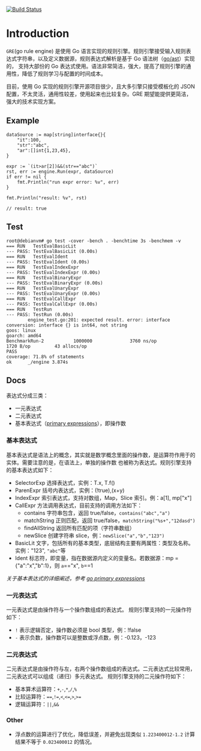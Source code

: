 [![Build Status](https://travis-ci.org/jinhailang/gre.svg?branch=master)](https://travis-ci.org/jinhailang/gre)

# Introduction

`GRE`(go rule engine) 是使用 Go 语言实现的规则引擎。规则引擎接受输入规则表达式字符串，以及定义数据源，规则表达式解析是基于 Go 语法树（[go/ast](https://godoc.org/go/ast)）实现的，
支持大部份的 Go 表达式使用。语法非常简洁，强大，提高了规则引擎的通用性，降低了规则学习与配置的时间成本。

目前，使用 Go 实现的规则引擎开源项目很少，且大多引擎只接受模板化的 JSON 配置，不太灵活，通用性较差，使用起来也比较复杂。GRE 期望能提供更简洁，强大的技术实现方案。

## Example

```
dataSource := map[string]interface{}{
	"it":100,
	"str":"abc",
	"ar":[]int{1,23,45},
}

expr := `(it>ar[2])&&(str=="abc")`
rst, err := engine.Run(expr, dataSource)
if err != nil {
	fmt.Println("run expr error: %v", err)
}

fmt.Println("result: %v", rst)

// result: true
```


## Test

```
root@debianvm# go test -cover -bench . -benchtime 3s -benchmem -v
=== RUN   TestEvalBasicLit
--- PASS: TestEvalBasicLit (0.00s)
=== RUN   TestEvalIdent
--- PASS: TestEvalIdent (0.00s)
=== RUN   TestEvalIndexExpr
--- PASS: TestEvalIndexExpr (0.00s)
=== RUN   TestEvalBinaryExpr
--- PASS: TestEvalBinaryExpr (0.00s)
=== RUN   TestEvalUnaryExpr
--- PASS: TestEvalUnaryExpr (0.00s)
=== RUN   TestEvalCallExpr
--- PASS: TestEvalCallExpr (0.00s)
=== RUN   TestRun
--- PASS: TestRun (0.00s)
        engine_test.go:201: expected result. error: interface conversion: interface {} is int64, not string
goos: linux
goarch: amd64
BenchmarkRun-2           1000000              3760 ns/op            1720 B/op         43 allocs/op
PASS
coverage: 71.8% of statements
ok      _/engine 3.874s

```

## Docs

表达式分成三类：

- 一元表达式
- 二元表达式
- 基本表达式（[primary expressions](https://golang.org/ref/spec#Primary_expressions)），即操作数

### 基本表达式

基本表达式是语法上的概念，其实就是数学概念里面的操作数，是运算符作用于的实体。需要注意的是，在语法上，单独的操作数
也被称为表达式。规则引擎支持的基本表达式如下：

- SelectorExp 选择表达式，实例：T.x, T.f()
- ParenExpr 括号内表达式，实例：(!true),(x+y)
- IndexExpr 索引表达式，支持对数组，Map，Slice 索引。例：a[1], mp["x"]
- CallExpr 方法调用表达式，目前支持的调用方法如下：
  - contains 字符串包含，返回 true/false，`contains("abc","a")`
  - matchString 正则匹配，返回 true/false，`matchString("%s+","12dasd")`
  - findAllString 返回所有匹配的项（字符串数组）
  - newSlice 创建字符串 slice，例：`newSlice("a","b","123")`
- BasicLit 文字，包括所有的基本类型，底层结构主要有两属性：类型及名称。实例："123", `"abc"`等
- Ident 标志符，即变量，指在数据源内定义的变量名。若数据源：mp = {"a":"x","b":1}，则 `a`=="x", `b`==1

*关于基本表达式的详细阐述，参考 [go primary expressions](https://golang.org/ref/spec#Primary_expressions)*

### 一元表达式

一元表达式是由操作符与一个操作数组成的表达式。
规则引擎支持的一元操作符如下：

- `!` 表示逻辑否定，操作数必须是 bool 类型，例：!false
- `-` 表示负数，操作数可以是整数或浮点数，例：-0.123，-123

### 二元表达式

二元表达式是由操作符与左，右两个操作数组成的表达式。二元表达式比较常用，二元表达式可以组成（递归）多元表达式。
规则引擎支持的二元操作符如下：

- 基本算术运算符：`+`,`-`,`*`,`/`,`%`
- 比较运算符：`==`,`!=`,`<`,`<=`,`>`,`>=`
- 逻辑运算符：`||`,`&&`

### Other

- 浮点数的运算进行了优化，降低误差，并避免出现类似 `1.223400012-1.2` 计算结果不等于 `0.023400012` 的情况。
